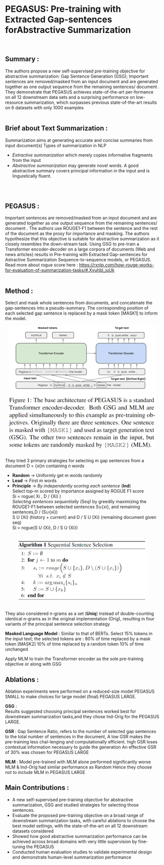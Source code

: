 <p style="text-align: center;"> <h1> PEGASUS: Pre-training with Extracted Gap-sentences forAbstractive Summarization </h1></p>

</br>

## Summary :</br>
The authors propose a new self-supervised pre-training objective for abstractive summarization: Gap Sentence Generation (GSG); Important sentences are removed/masked from an input document and are generated together as one output sequence from the remaining sentences/ document .
They demonstrate that PEGASUS achieves state-of-the-art per-formance on all 12 downstream data sets and a surprising performance on low-resource summarization, which surpasses previous state-of-the-art results on 6 datasets with only 1000 examples
</br>
</br>

## Brief about Text Summarization :</br> 
Summarization aims at generating accurate and concise summaries from input document(s) 
Types of summarization in NLP
- _Extractive summarization_ which merely copies informative fragments from the input  
- _Abstractive summarization_ may generate novel words. A good abstractive summary covers principal information in the input and is linguistically fluent.
</br>
</br>

## **PEGASUS** : </br>
Important sentences are removed/masked from an input document and are generated together as one output sequence from the remaining sentences/ document . The authors use ROUGE1-F1 between the sentence and the rest of the document as the proxy for importance and masking. 
The authors hypothesize that this objective is suitable for abstractive summarization as it closely resembles the down-stream task. Using GSG to pre-train a Transformer encoder-decoder on a large corpora of documents (Web and news articles) results in Pre-training with Extracted Gap-sentences for Astractive Summarization Sequence-to-sequence models, or PEGASUS.</br>Read more about rogue score here : https://rxnlp.com/how-rouge-works-for-evaluation-of-summarization-tasks/#.Xvuhbl_iuUk
</br>
</br>

## Method :</br>
Select and mask whole sentences from documents, and concatenate the gap-sentences into a pseudo-summary. The corresponding position of each selected gap sentence is replaced by a mask token [MASK1] to inform the model.
<div align = "center">
<img align = "center" src = "image/pegasus_model.PNG" height = 400>
</div>
</br>

They tried 3 primary strategies for selecting m gap sentences from a document D = {xi}n containing n words
- **Random** → Uniformly get m words randomly
- **Lead** → First m words
- **Principle** →
_By independently scoring each sentence_ (**Ind**)</br>
Select top-m scored by importance assigned by ROGUE F1 score</br>
Si = rogue( Xi , D / {Xi} )</br>
_Selecting sentences sequentially (Seq)_ by greedily maximizing the ROUGE1-F1 between selected sentences S∪{xi}, and remaining sentences,D / (S∪{xi})</br>
S U {Xi} (history + current} and D / S U {Xi} (remaining document given seq)</br>
Si = rogue(S U {Xi}, D / S U {Xi})</br></br>
<div align = "center">
<img align = "center" src = "image/pegasus_algo.PNG" height = 200>
</div>
</br>

They also considered n-grams as a set (**Uniq**) instead of double-counting identical n-grams as in the original implementation (Orig), resulting in four variants of the principal sentence selection strategy



**Masked Language Model** : Similar to that of BERTs. 
Select 15% tokens in the input text; the selected tokens are :
80% of time replaced by a mask token [MASK2]
10% of time replaced by a random token
10% of time unchanged

Apply MLM to train the Transformer encoder as the sole pre-training objective or along with GSG
## Ablations :
Ablation experiments were performed on a  reduced-size model PEGASUS SMALL to make choices for large model (final) PEGASUS LARGE.

**GSG** :   
Results suggested choosing principal sentences worked best for downstream summarization tasks,and they chose Ind-Orig for the PEGASUS LARGE.

**GSR** : 
Gap Sentence Ratio, refers to the number of selected gap sentences to the total number of sentences in the document, 
A low GSR makes the pre-training less chal-lenging and computationally efficient. 
  high  GSR  loses  contextual information necessary to guide the generation
An effective GSR of 30% was chosen for PEGASUS LARGE

**MLM** : 
Model pre-trained with MLM alone performed significantly worse 
MLM & Ind-Orig had similar performance as Random
Hence they choose not to include MLM in PEGASUS LARGE

## Main Contributions :
- A new self-supervised pre-training objective for abstractive summarization, GSG and studied strategies for selecting those sentences.
- Evaluate the proposed pre-training objective on a broad range of downstream summarization tasks, with careful ablations to choose the best model settings, with the state-of-the-art on all 12 downstream datasets considered
- Showed how good abstractive summarization performance  can  be  achieved  across  broad  domains  with very little supervision by fine-tuning the PEGASUS
- Conducted human evaluation studies to validate experimental design and demonstrate human-level summarization performance


